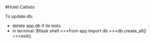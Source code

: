 #Hotel Callisto

To update db:

 - delete app.db if its eists
 - in terminal: $flask shell
              >>>from app import db
              >>>db.create_all()
              >>>exit()

